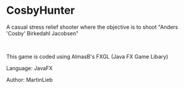 # CosbyHunter

A casual stress relief shooter where the objective is to shoot "Anders 'Cosby' Birkedahl Jacobsen"

<br>

This game is coded using AlmasB's FXGL (Java FX Game Libary)

Language: JavaFX

Author: MartinLieb
